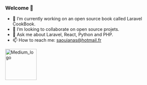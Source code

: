 ### Welcome 👋

<!--
**Anas-debug/Anas-debug** is a ✨ _special_ ✨ repository because its `README.md` (this file) appears on your GitHub profile.

Here are some ideas to get you started:

- 🔭 I’m currently working on ...
- 🌱 I’m currently learning ...
- 👯 I’m looking to collaborate on ...
- 🤔 I’m looking for help with ...
- 💬 Ask me about ...
- 📫 How to reach me: ...
- 😄 Pronouns: ...
- ⚡ Fun fact: ...
-->
- 🔭 I’m currently working on an open source book called Laravel CookBook.
- 👯 I’m looking to collaborate on open source projets.
- 💬 Ask me about Laravel, React, Python and PHP.
- 📫 How to reach me: saouianas@hotmail.fr

<a href="https://medium.com/@saouianas" target = "_blank">
  <img src="https://user-images.githubusercontent.com/36799589/96227773-3acc6080-0fb2-11eb-837f-f5026d472969.jpg"  style ="width:100px; height:100px" alt ="Medium_logo" />
</a>
 
